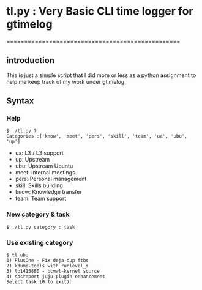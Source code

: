 # tl.py : Very Basic CLI time logger for gtimelog
=================================================

## introduction
This is just a simple script that I did more or less as a
python assignment to help me keep track of my work under
gtimelog.

## Syntax

### Help
    $ ./tl.py ?
    Categories :['know', 'meet', 'pers', 'skill', 'team', 'ua', 'ubu', 'up']

* ua: L3 / L3 support
* up: Upstream
* ubu: Upstream Ubuntu
* meet: Internal meetings
* pers: Personal management
* skill: Skills building
* know: Knowledge transfer
* team: Team support

### New category & task
    $ ./tl.py category : task

### Use existing category
    $ tl ubu
    1) PlusOne - Fix deja-dup ftbs
    2) kdump-tools with runlevel_s
    3) lp1415880 - bcmwl-kernel source
    4) sosreport juju plugin enhancement
    Select task (0 to exit): 

